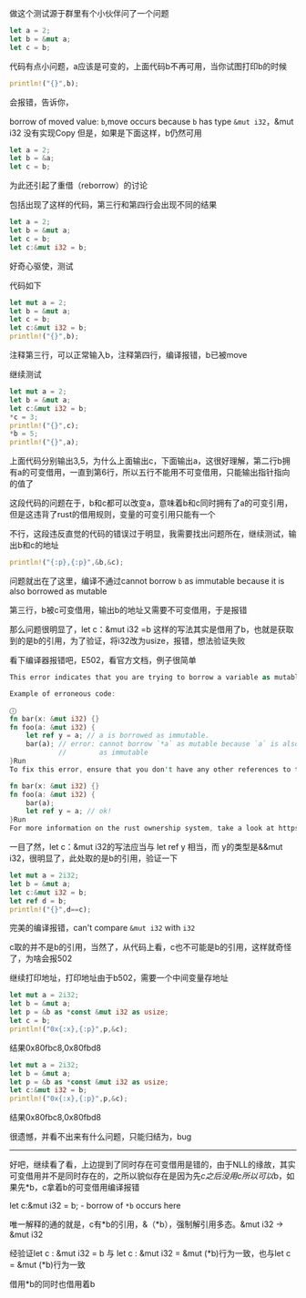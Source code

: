 做这个测试源于群里有个小伙伴问了一个问题
```rust
let a = 2;
let b = &mut a;
let c = b;
```
代码有点小问题，a应该是可变的，上面代码b不再可用，当你试图打印b的时候
```rust
println!("{}",b);
```
会报错，告诉你，

borrow of moved value: `b`,move occurs because `b` has type `&mut i32`，&mut i32 没有实现Copy
但是，如果是下面这样，b仍然可用
```rust
let a = 2;
let b = &a;
let c = b;
```
为此还引起了重借（reborrow）的讨论

包括出现了这样的代码，第三行和第四行会出现不同的结果
```rust
let a = 2;
let b = &mut a;
let c = b;
let c:&mut i32 = b;
```
好奇心驱使，测试

代码如下
```rust
let mut a = 2;
let b = &mut a;
let c = b;
let c:&mut i32 = b;
println!("{}",b);
```
注释第三行，可以正常输入b，注释第四行，编译报错，b已被move

继续测试
```rust
let mut a = 2;
let b = &mut a;
let c:&mut i32 = b;
*c = 3;
println!("{}",c);
*b = 5;
println!("{}",a);
```
上面代码分别输出3,5，为什么上面输出c，下面输出a，这很好理解，第二行b拥有a的可变借用，一直到第6行，所以五行不能用不可变借用，只能输出指针指向的值了

这段代码的问题在于，b和c都可以改变a，意味着b和c同时拥有了a的可变引用，但是这违背了rust的借用规则，变量的可变引用只能有一个

不行，这段违反直觉的代码的错误过于明显，我需要找出问题所在，继续测试，输出b和c的地址
```rust
println!("{:p},{:p}",&b,&c);
```
问题就出在了这里，编译不通过cannot borrow `b` as immutable because it is also borrowed as mutable

第三行，b被c可变借用，输出b的地址又需要不可变借用，于是报错

那么问题很明显了，let c：&mut i32 =b 这样的写法其实是借用了b，也就是获取到的是b的引用，为了验证，将i32改为usize，报错，想法验证失败

看下编译器报错吧，E502，看官方文档，例子很简单
```rust
This error indicates that you are trying to borrow a variable as mutable when it has already been borrowed as immutable.

Example of erroneous code:

ⓘ
fn bar(x: &mut i32) {}
fn foo(a: &mut i32) {
    let ref y = a; // a is borrowed as immutable.
    bar(a); // error: cannot borrow `*a` as mutable because `a` is also borrowed
            //        as immutable
}Run
To fix this error, ensure that you don't have any other references to the variable before trying to access it mutably:

fn bar(x: &mut i32) {}
fn foo(a: &mut i32) {
    bar(a);
    let ref y = a; // ok!
}Run
For more information on the rust ownership system, take a look at https://doc.rust-lang.org/book/ch04-02-references-and-borrowing.html.
```
一目了然，let c：&mut i32的写法应当与 let ref y 相当，而 y的类型是&&mut i32，很明显了，此处取的是b的引用，验证一下
```rust
let mut a = 2i32;
let b = &mut a;
let c:&mut i32 = b;
let ref d = b;
println!("{}",d==c);
```
完美的编译报错，can't compare `&mut i32` with `i32`

c取的并不是b的引用，当然了，从代码上看，c也不可能是b的引用，这样就奇怪了，为啥会报502

继续打印地址，打印地址由于b502，需要一个中间变量存地址
```rust
let mut a = 2i32;
let b = &mut a;
let p = &b as *const &mut i32 as usize;
let c = b;
println!("0x{:x},{:p}",p,&c);
```
结果0x80fbc8,0x80fbd8
```rust
let mut a = 2i32;
let b = &mut a;
let p = &b as *const &mut i32 as usize;
let c:&mut i32 = b;
println!("0x{:x},{:p}",p,&c);
```
结果0x80fbc8,0x80fbd8

很遗憾，并看不出来有什么问题，只能归结为，bug

----------------------------------------------------------------------------------------------------------------------------------------

好吧，继续看了看，上边提到了同时存在可变借用是错的，由于NLL的缘故，其实可变借用并不是同时存在的，之所以貌似存在是因为先*c之后没用c所以可以*b，如果先*b，c拿着b的可变借用编译报错

let c:&mut i32 = b;  - borrow of `*b` occurs here

唯一解释的通的就是，c有*b的引用，&（*b），强制解引用多态。&mut i32 -> &mut i32

经验证let c : &mut i32 = b 与 let c : &mut i32 = &mut (*b)行为一致，也与let c = &mut (*b)行为一致

借用*b的同时也借用着b